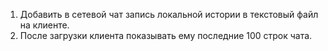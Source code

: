 1. Добавить в сетевой чат запись локальной истории в текстовый файл на клиенте.
2. После загрузки клиента показывать ему последние 100 строк чата.
